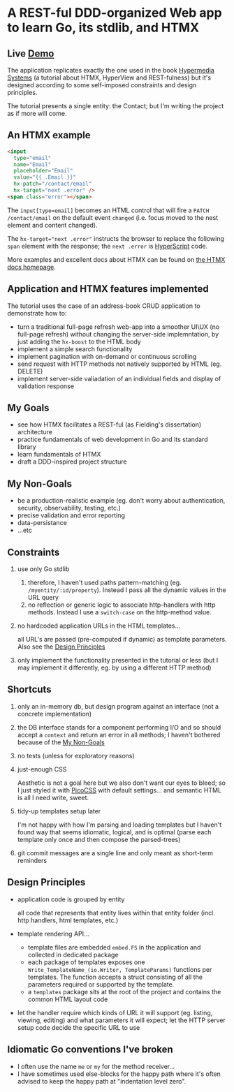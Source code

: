 # A REST-ful DDD-organized Web app to learn Go, its stdlib, and HTMX

## Live [Demo](https://contacts-app-pvmav.ondigitalocean.app/)

The application replicates exactly the one used in the book [Hypermedia Systems](https://hypermedia.systems) (a tutorial about HTMX, HyperView and REST-fulness) but it's designed according to some self-imposed constraints and design principles.

The tutorial presents a single entity: the Contact; but I'm writing the project as if more will come.

## An HTMX example

```html
<input
  type="email"
  name="Email"
  placeholder="Email"
  value="{{ .Email }}"
  hx-patch="/contact/email"
  hx-target="next .error" />
<span class="error"></span>
```

The `input[type=email]` becomes an HTML control that will fire a `PATCH /contact/email` on the default event `changed` (i.e. focus moved to the nest element and content changed).

The `hx-target="next .error"` instructs the browser to replace the following `span` element with the response; the `next .error` is [HyperScript](https://hyperscript.org) code.

More examples and excellent docs about HTMX can be found on [the HTMX docs homepage](https://htmx.org/docs/).

## Application and HTMX features implemented

The tutorial uses the case of an address-book CRUD application to demonstrate how to:

- turn a traditional full-page refresh web-app into a smoother UI\UX (no full-page refresh) without changing the server-side implemntation, by just adding the `hx-boost` to the HTML body
- implement a simple search functionality
- implement pagination with on-demand or continuous scrolling
- send request with HTTP methods not natively supported by HTML (eg. DELETE)
- implement server-side valiadation of an individual fields and display of validation response

## My Goals

- see how HTMX facilitates a REST-ful (as Fielding's dissertation) architecture
- practice fundamentals of web development in Go and its standard library
- learn fundamentals of HTMX
- draft a DDD-inspired project structure

## My Non-Goals

- be a production-realistic example (eg. don't worry about authentication, security, observability, testing, etc.)
- precise validation and error reporting
- data-persistance
- …etc

## Constraints

1. use only Go stdlib

   1. therefore, I haven't used paths pattern-matching (eg. `/myentity/:id/property`). Instead I pass all the dynamic values in the URL query
   1. no reflection or generic logic to associate http-handlers with http methods. Instead I use a `switch-case` on the http-method value.

1. no hardcoded application URLs in the HTML templates…

   all URL's are passed (pre-computed if dynamic) as template parameters. Also see the [Design Principles](#design-principles)

1. only implement the functionality presented in the tutorial or less (but I may implement it differently, eg. by using a different HTTP method)

## Shortcuts

1. only an in-memory db, but design program against an interface (not a concrete implementation)
1. the DB interface stands for a component performing I/O and so should accept a `context` and return an error in all methods; I haven't bothered because of the [My Non-Goals](#my-non-goals)
1. no tests (unless for exploratory reasons)
1. just-enough CSS

   Aesthetic is not a goal here but we also don't want our eyes to bleed; so I just styled it with [PicoCSS](https://picocss.com) with default settings… and semantic HTML is all I need write, sweet.

1. tidy-up templates setup later

   I'm not happy with how I'm parsing and loading templates but I haven't found way that seems idiomatic, logical, and is optimal (parse each template only once and then compose the parsed-trees)

1. git commit messages are a single line and only meant as short-term reminders

## Design Principles

- application code is grouped by entity

  all code that represents that entity lives within that entity folder (incl. http handlers, html templates, etc.)

- template rendering API…

  - template files are embedded `embed.FS` in the application and collected in dedicated package
  - each package of templates exposes one `Write_TemplateName_(io.Writer, TemplateParams)` functions per templates. The function accepts a struct consisting of all the parameters required or supported by the template.
  - a `templates` package sits at the root of the project and contains the common HTML layout code

- let the handler require which kinds of URL it will support (eg. listing, viewing, editing) and what parameters it will expect; let the HTTP server setup code decide the specific URL to use

## Idiomatic Go conventions I've broken

- I often use the name `me` or `my` for the method receiver…
- I have sometimes used else-blocks for the happy path where it's often advised to keep the happy path at "indentation level zero".
